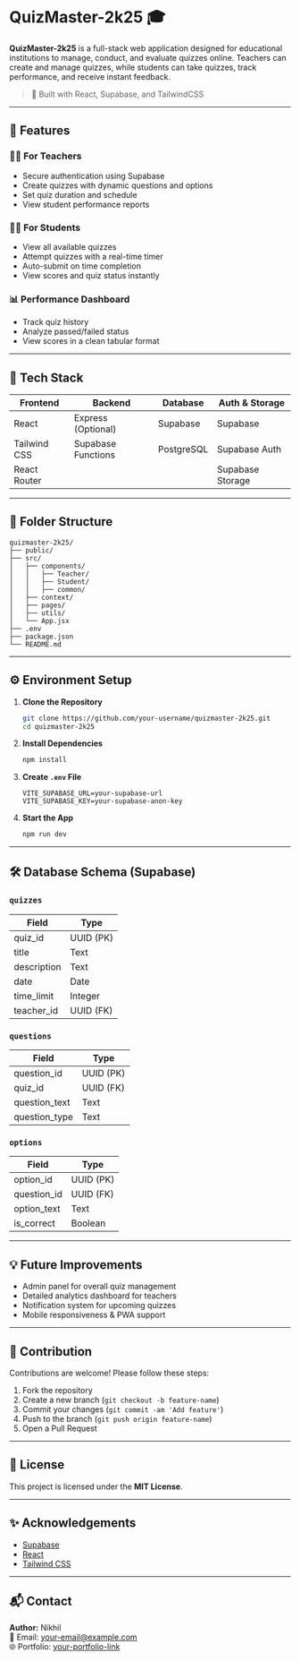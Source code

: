 
# QuizMaster-2k25 🎓

**QuizMaster-2k25** is a full-stack web application designed for educational institutions to manage, conduct, and evaluate quizzes online. Teachers can create and manage quizzes, while students can take quizzes, track performance, and receive instant feedback.

> 🚀 Built with React, Supabase, and TailwindCSS

---

## 🧠 Features

### 👨‍🏫 For Teachers
- Secure authentication using Supabase
- Create quizzes with dynamic questions and options
- Set quiz duration and schedule
- View student performance reports

### 👨‍🎓 For Students
- View all available quizzes
- Attempt quizzes with a real-time timer
- Auto-submit on time completion
- View scores and quiz status instantly

### 📊 Performance Dashboard
- Track quiz history
- Analyze passed/failed status
- View scores in a clean tabular format

---

## 🔧 Tech Stack

| Frontend  | Backend  | Database | Auth & Storage |
|-----------|----------|----------|----------------|
| React     | Express (Optional) | Supabase | Supabase         |
| Tailwind CSS | Supabase Functions | PostgreSQL | Supabase Auth    |
| React Router |        |          | Supabase Storage |

---

## 📁 Folder Structure

```
quizmaster-2k25/
├── public/
├── src/
│   ├── components/
│   │   ├── Teacher/
│   │   ├── Student/
│   │   ├── common/
│   ├── context/
│   ├── pages/
│   ├── utils/
│   └── App.jsx
├── .env
├── package.json
└── README.md
```

---

## ⚙️ Environment Setup

1. **Clone the Repository**
   ```bash
   git clone https://github.com/your-username/quizmaster-2k25.git
   cd quizmaster-2k25
   ```

2. **Install Dependencies**
   ```bash
   npm install
   ```

3. **Create `.env` File**
   ```
   VITE_SUPABASE_URL=your-supabase-url
   VITE_SUPABASE_KEY=your-supabase-anon-key
   ```

4. **Start the App**
   ```bash
   npm run dev
   ```

---

## 🛠️ Database Schema (Supabase)

### `quizzes`
| Field        | Type       |
|--------------|------------|
| quiz_id      | UUID (PK)  |
| title        | Text       |
| description  | Text       |
| date         | Date       |
| time_limit   | Integer    |
| teacher_id   | UUID (FK)  |

### `questions`
| Field         | Type      |
|---------------|-----------|
| question_id   | UUID (PK) |
| quiz_id       | UUID (FK) |
| question_text | Text      |
| question_type | Text      |

### `options`
| Field        | Type      |
|--------------|-----------|
| option_id    | UUID (PK) |
| question_id  | UUID (FK) |
| option_text  | Text      |
| is_correct   | Boolean   |

---

## 💡 Future Improvements

- Admin panel for overall quiz management
- Detailed analytics dashboard for teachers
- Notification system for upcoming quizzes
- Mobile responsiveness & PWA support

---

## 🤝 Contribution

Contributions are welcome! Please follow these steps:

1. Fork the repository
2. Create a new branch (`git checkout -b feature-name`)
3. Commit your changes (`git commit -am 'Add feature'`)
4. Push to the branch (`git push origin feature-name`)
5. Open a Pull Request

---

## 📜 License

This project is licensed under the **MIT License**.

---

## ✨ Acknowledgements

- [Supabase](https://supabase.com/)
- [React](https://reactjs.org/)
- [Tailwind CSS](https://tailwindcss.com/)

---

## 📬 Contact

**Author:** Nikhil  
📧 Email: your-email@example.com  
🌐 Portfolio: [your-portfolio-link](https://your-portfolio.com)
